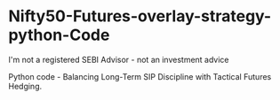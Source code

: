 # Nifty50-Futures-overlay-strategy-python-Code
I'm not a registered SEBI Advisor - not an investment advice

Python code - Balancing Long-Term SIP Discipline with Tactical Futures Hedging.
